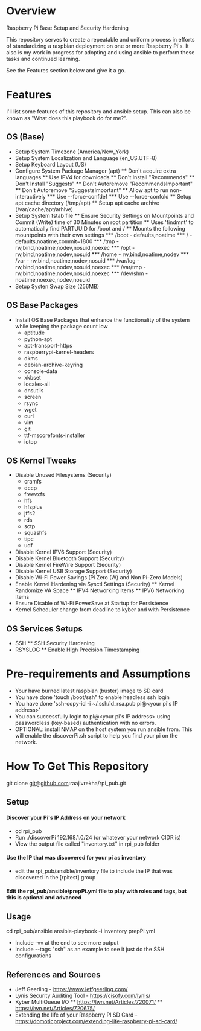 # Overview
Raspberry Pi Base Setup and Security Hardening

This repository serves to create a repeatable and uniform process in efforts of standardizing a raspbian deployment on one or more Raspberry Pi's. It also is my work in progress for adopting and using ansible to perform these tasks and continued learning. 

See the Features section below and give it a go. 

# Features
I'll list some features of this repository and ansible setup. This can also be known as "What does this playbook do for me?". 

## OS (Base)
* Setup System Timezone (America/New_York)
* Setup System Localization and Language (en_US.UTF-8)
* Setup Keyboard Layout (US)
* Configure System Package Manager (apt)
** Don't acquire extra languages
** Use IPV4 for downloads
** Don't Install "Recommends"
** Don't Install "Suggests"
** Don't Autoremove "RecommendsImportant"
** Don't Autoremove "SuggestsImportant"
** Allow apt to run non-interactively
*** Use --force-confdef
*** Use --force-confold
** Setup apt cache directory (/tmp/apt)
** Setup apt cache archive (/var/cache/apt/arhive)
* Setup System fstab file
** Ensure Security Settings on Mountpoints and Commit (Write) time of 30 Minutes on root partition
** Uses 'findmnt' to automatically find PARTUUID for /boot and /
** Mounts the following mountpoints with their own settings
*** /boot - defaults,noatime
*** / - defaults,noatime,commit=1800
*** /tmp - rw,bind,noatime,nodev,nosuid,noexec
*** /opt - rw,bind,noatime,nodev,nosuid
*** /home - rw,bind,noatime,nodev
*** /var - rw,bind,noatime,nodev,nosuid
*** /var/log - rw,bind,noatime,nodev,nosuid,noexec
*** /var/tmp - rw,bind,noatime,nodev,nosuid,noexec
*** /dev/shm - noatime,noexec,nodev,nosuid
* Setup Systen Swap Size (256MB)

## OS Base Packages
* Install OS Base Packages that enhance the functionality of the system while keeping the package count low
    - aptitude
    - python-apt
    - apt-transport-https
    - raspberrypi-kernel-headers
    - dkms
    - debian-archive-keyring
    - console-data
    - xkbset
    - locales-all
    - dnsutils
    - screen
    - rsync
    - wget
    - curl
    - vim
    - git
    - ttf-mscorefonts-installer
    - iotop

## OS Kernel Tweaks
* Disable Unused Filesystems (Security)
    - cramfs
    - dccp
    - freevxfs
    - hfs
    - hfsplus
    - jffs2
    - rds
    - sctp
    - squashfs
    - tipc
    - udf
* Disable Kernel IPV6 Support (Security)
* Disable Kernel Bluetooth Support (Security)
* Disable Kernel FireWire Support (Security)
* Disable Kernel USB Storage Support (Security)
* Disable Wi-Fi Power Savings (Pi Zero (W) and Non Pi-Zero Models)
* Enable Kernel Hardening via Sysctl Settings (Security)
** Kernel Randomize VA Space
** IPV4 Networking Items
** IPV6 Networking Items 
* Ensure Disable of Wi-Fi PowerSave at Startup for Persistence
* Kernel Scheduler change from deadline to kyber and with Persistence

## OS Services Setups
* SSH
** SSH Security Hardening
* RSYSLOG
** Enable High Precision Timestamping

# Pre-requirements and Assumptions
* Your have burned latest raspbian (buster) image to SD card
* You have done 'touch /boot/ssh" to enable headless ssh login
* You have done 'ssh-copy-id -i ~/.ssh/id_rsa.pub pi@<your pi's IP address>'
* You can successfully login to pi@<your pi's IP address> using passwordless (key-based) authentication with no errors.
* OPTIONAL: install NMAP on the host system you run ansible from. This will enable the discoverPi.sh script to help you find your pi on the network.

# How To Get This Repository
git clone git@github.com:raajivrekha/rpi_pub.git

## Setup
#### Discover your Pi's IP Address on your network
* cd rpi_pub   
* Run ./discoverPi 192.168.1.0/24 (or whatever your network CIDR is)
* View the output file called "inventory.txt" in rpi_pub folder

#### Use the IP that was discovered for your pi as inventory
* edit the rpi_pub/ansible/inventory file to include the IP that was discovered in the [rpitest] group

#### Edit the rpi_pub/ansible/prepPi.yml file to play with roles and tags, but this is optional and advanced

## Usage
cd rpi_pub/ansible
ansible-playbook -i inventory prepPi.yml 
* Include -vv at the end to see more output
* Include --tags "ssh" as an example to see it just do the SSH configurations

## References and Sources
* Jeff Geerling - https://www.jeffgeerling.com/
* Lynis Security Auditing Tool - https://cisofy.com/lynis/
* Kyber MultiQueue I/O
** https://lwn.net/Articles/720071/
** https://lwn.net/Articles/720675/
* Extending the life of your Raspberry PI SD Card - https://domoticproject.com/extending-life-raspberry-pi-sd-card/
